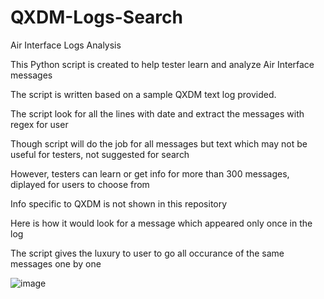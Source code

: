 # QXDM-Logs-Search
Air Interface Logs Analysis

This Python script is created to help tester learn and analyze Air Interface messages

The script is written based on a sample QXDM text log provided.

The script look for all the lines with date and extract the messages with regex for user

Though script will do the job for all messages but text which may not be useful for testers, not suggested for search

However, testers can learn or get info for more than 300 messages, diplayed for users to choose from

Info specific to QXDM is not shown in this repository

Here is how it would look for a message which appeared only once in the log

The script gives the luxury to user to go all occurance of the same messages one by one

![image](https://user-images.githubusercontent.com/47313728/76745196-b02d3580-6732-11ea-88f0-66bb6bd0fbf1.png)

